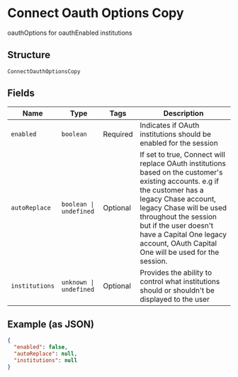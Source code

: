 
# Connect Oauth Options Copy

oauthOptions for oauthEnabled institutions

## Structure

`ConnectOauthOptionsCopy`

## Fields

| Name | Type | Tags | Description |
|  --- | --- | --- | --- |
| `enabled` | `boolean` | Required | Indicates if OAuth institutions should be enabled for the session |
| `autoReplace` | `boolean \| undefined` | Optional | If set to true, Connect will replace OAuth institutions based on the customer's existing accounts. e.g if the customer has a legacy Chase account, legacy Chase will be used throughout the session but if the user doesn't have a Capital One legacy account, OAuth Capital One will be used for the session. |
| `institutions` | `unknown \| undefined` | Optional | Provides the ability to control what institutions should or shouldn't be displayed to the user |

## Example (as JSON)

```json
{
  "enabled": false,
  "autoReplace": null,
  "institutions": null
}
```

